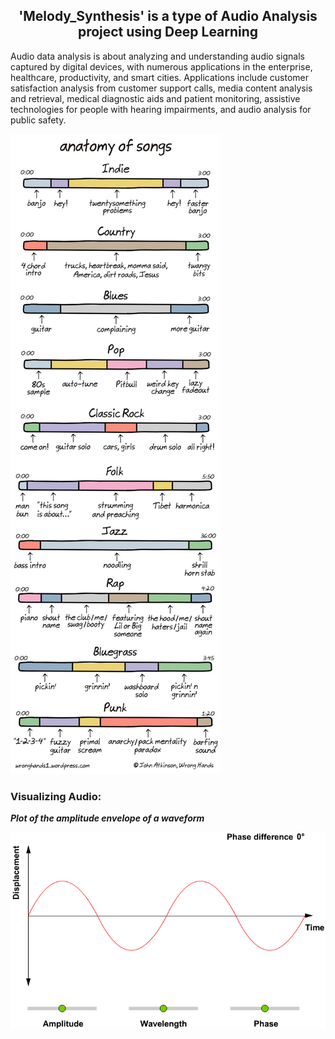 <h2 align='center'>'Melody_Synthesis' is a type of Audio Analysis project using Deep Learning</h2>

Audio data analysis is about analyzing and understanding audio signals captured by digital devices,
with numerous applications in the enterprise, healthcare, productivity, and smart cities. 
Applications include customer satisfaction analysis from customer support calls, media content analysis and 
retrieval, medical diagnostic aids and patient monitoring, assistive technologies for people with hearing impairments, and audio analysis for public safety.

![](Images/anatomy-of-songs.jpg)


<h3>Visualizing Audio:</h3>

***Plot of the amplitude envelope of a waveform***

![](Images/envelope_of_waveform.gif)
